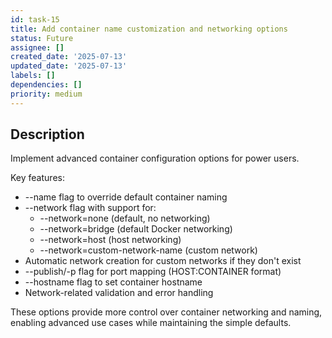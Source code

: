```yaml
---
id: task-15
title: Add container name customization and networking options
status: Future
assignee: []
created_date: '2025-07-13'
updated_date: '2025-07-13'
labels: []
dependencies: []
priority: medium
---
```


## Description

Implement advanced container configuration options for power users.

Key features:
- --name flag to override default container naming
- --network flag with support for:
  - --network=none (default, no networking)
  - --network=bridge (default Docker networking)
  - --network=host (host networking)
  - --network=custom-network-name (custom network)
- Automatic network creation for custom networks if they don't exist
- --publish/-p flag for port mapping (HOST:CONTAINER format)
- --hostname flag to set container hostname
- Network-related validation and error handling

These options provide more control over container networking and naming, enabling advanced use cases while maintaining the simple defaults.

